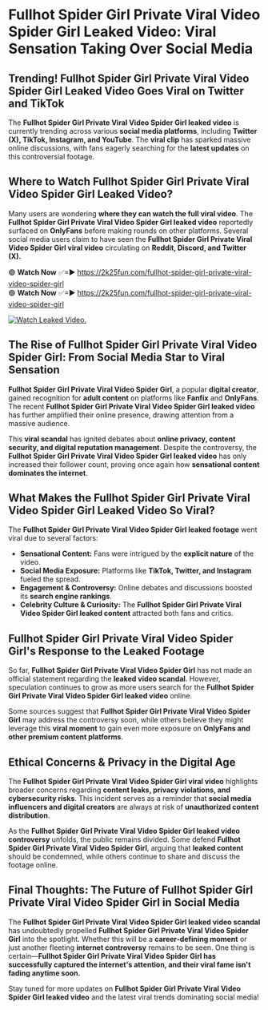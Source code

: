 # Fullhot Spider Girl Private Viral Video Spider Girl Leaked Video: Viral Sensation Taking Over Social Media

## **Trending! Fullhot Spider Girl Private Viral Video Spider Girl Leaked Video Goes Viral on Twitter and TikTok**
The **Fullhot Spider Girl Private Viral Video Spider Girl leaked video** is currently trending across various **social media platforms**, including **Twitter (X), TikTok, Instagram, and YouTube**. The **viral clip** has sparked massive online discussions, with fans eagerly searching for the **latest updates** on this controversial footage.

## **Where to Watch Fullhot Spider Girl Private Viral Video Spider Girl Leaked Video?**
Many users are wondering **where they can watch the full viral video**. The **Fullhot Spider Girl Private Viral Video Spider Girl leaked video** reportedly surfaced on **OnlyFans** before making rounds on other platforms. Several social media users claim to have seen the **Fullhot Spider Girl Private Viral Video Spider Girl viral video** circulating on **Reddit, Discord, and Twitter (X).**

🟢 **Watch Now** ✅=► https://2k25fun.com/fullhot-spider-girl-private-viral-video-spider-girl  
🟢 **Watch Now** ✅=► https://2k25fun.com/fullhot-spider-girl-private-viral-video-spider-girl  

[![Watch Leaked Video.](https://miro.medium.com/v2/resize:fit:828/format:webp/1*cilzJN44JGOrTw9NJCrNHA.gif "Watch Leaked Video")](https://2k25fun.com/fullhot-spider-girl-private-viral-video-spider-girl)

## **The Rise of Fullhot Spider Girl Private Viral Video Spider Girl: From Social Media Star to Viral Sensation**
**Fullhot Spider Girl Private Viral Video Spider Girl**, a popular **digital creator**, gained recognition for **adult content** on platforms like **Fanfix** and **OnlyFans**. The recent **Fullhot Spider Girl Private Viral Video Spider Girl leaked video** has further amplified their online presence, drawing attention from a massive audience.

This **viral scandal** has ignited debates about **online privacy, content security, and digital reputation management**. Despite the controversy, the **Fullhot Spider Girl Private Viral Video Spider Girl leaked video** has only increased their follower count, proving once again how **sensational content dominates the internet**.

## **What Makes the Fullhot Spider Girl Private Viral Video Spider Girl Leaked Video So Viral?**
The **Fullhot Spider Girl Private Viral Video Spider Girl leaked footage** went viral due to several factors:
- **Sensational Content:** Fans were intrigued by the **explicit nature** of the video.
- **Social Media Exposure:** Platforms like **TikTok, Twitter, and Instagram** fueled the spread.
- **Engagement & Controversy:** Online debates and discussions boosted its **search engine rankings**.
- **Celebrity Culture & Curiosity:** The **Fullhot Spider Girl Private Viral Video Spider Girl leaked content** attracted both fans and critics.

## **Fullhot Spider Girl Private Viral Video Spider Girl's Response to the Leaked Footage**
So far, **Fullhot Spider Girl Private Viral Video Spider Girl** has not made an official statement regarding the **leaked video scandal**. However, speculation continues to grow as more users search for the **Fullhot Spider Girl Private Viral Video Spider Girl leaked video** online.

Some sources suggest that **Fullhot Spider Girl Private Viral Video Spider Girl** may address the controversy soon, while others believe they might leverage this **viral moment** to gain even more exposure on **OnlyFans and other premium content platforms**.

## **Ethical Concerns & Privacy in the Digital Age**
The **Fullhot Spider Girl Private Viral Video Spider Girl viral video** highlights broader concerns regarding **content leaks, privacy violations, and cybersecurity risks**. This incident serves as a reminder that **social media influencers and digital creators** are always at risk of **unauthorized content distribution**.

As the **Fullhot Spider Girl Private Viral Video Spider Girl leaked video controversy** unfolds, the public remains divided. Some defend **Fullhot Spider Girl Private Viral Video Spider Girl**, arguing that **leaked content** should be condemned, while others continue to share and discuss the footage online.

## **Final Thoughts: The Future of Fullhot Spider Girl Private Viral Video Spider Girl in Social Media**
The **Fullhot Spider Girl Private Viral Video Spider Girl leaked video scandal** has undoubtedly propelled **Fullhot Spider Girl Private Viral Video Spider Girl** into the spotlight. Whether this will be a **career-defining moment** or just another fleeting **internet controversy** remains to be seen. One thing is certain—**Fullhot Spider Girl Private Viral Video Spider Girl has successfully captured the internet's attention, and their viral fame isn't fading anytime soon.**

Stay tuned for more updates on **Fullhot Spider Girl Private Viral Video Spider Girl leaked video** and the latest viral trends dominating social media!